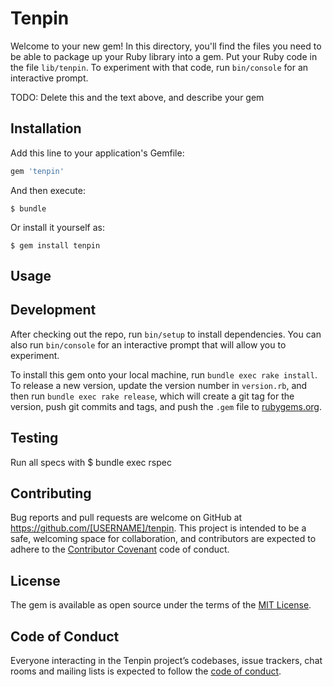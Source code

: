 # Tenpin

Welcome to your new gem! In this directory, you'll find the files you need to be able to package up your Ruby library into a gem. Put your Ruby code in the file `lib/tenpin`. To experiment with that code, run `bin/console` for an interactive prompt.

TODO: Delete this and the text above, and describe your gem

## Installation

Add this line to your application's Gemfile:

```ruby
gem 'tenpin'
```

And then execute:

    $ bundle

Or install it yourself as:

    $ gem install tenpin

## Usage


## Development

After checking out the repo, run `bin/setup` to install dependencies. You can also run `bin/console` for an interactive prompt that will allow you to experiment.

To install this gem onto your local machine, run `bundle exec rake install`. To release a new version, update the version number in `version.rb`, and then run `bundle exec rake release`, which will create a git tag for the version, push git commits and tags, and push the `.gem` file to [rubygems.org](https://rubygems.org).

## Testing
Run all specs with
 $ bundle exec rspec

## Contributing

Bug reports and pull requests are welcome on GitHub at https://github.com/[USERNAME]/tenpin. This project is intended to be a safe, welcoming space for collaboration, and contributors are expected to adhere to the [Contributor Covenant](http://contributor-covenant.org) code of conduct.

## License

The gem is available as open source under the terms of the [MIT License](https://opensource.org/licenses/MIT).

## Code of Conduct

Everyone interacting in the Tenpin project’s codebases, issue trackers, chat rooms and mailing lists is expected to follow the [code of conduct](https://github.com/[USERNAME]/tenpin/blob/master/CODE_OF_CONDUCT.md).
